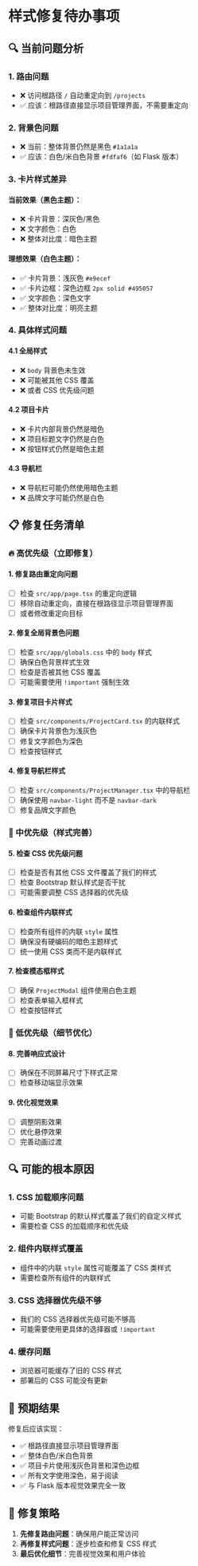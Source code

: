 # 样式修复待办事项

## 🔍 当前问题分析

### 1. **路由问题**

- ❌ 访问根路径 `/` 自动重定向到 `/projects`
- ✅ 应该：根路径直接显示项目管理界面，不需要重定向

### 2. **背景色问题**

- ❌ 当前：整体背景仍然是黑色 `#1a1a1a`
- ✅ 应该：白色/米白色背景 `#fdfaf6`（如 Flask 版本）

### 3. **卡片样式差异**

#### 当前效果（黑色主题）：

- ❌ 卡片背景：深灰色/黑色
- ❌ 文字颜色：白色
- ❌ 整体对比度：暗色主题

#### 理想效果（白色主题）：

- ✅ 卡片背景：浅灰色 `#e9ecef`
- ✅ 卡片边框：深色边框 `2px solid #495057`
- ✅ 文字颜色：深色文字
- ✅ 整体对比度：明亮主题

### 4. **具体样式问题**

#### 4.1 全局样式

- ❌ `body` 背景色未生效
- ❌ 可能被其他 CSS 覆盖
- ❌ 或者 CSS 优先级问题

#### 4.2 项目卡片

- ❌ 卡片内部背景仍然是暗色
- ❌ 项目标题文字仍然是白色
- ❌ 按钮样式仍然是暗色主题

#### 4.3 导航栏

- ❌ 导航栏可能仍然使用暗色主题
- ❌ 品牌文字可能仍然是白色

## 📋 修复任务清单

### 🔥 高优先级（立即修复）

#### 1. **修复路由重定向问题**

- [ ] 检查 `src/app/page.tsx` 的重定向逻辑
- [ ] 移除自动重定向，直接在根路径显示项目管理界面
- [ ] 或者修改重定向目标

#### 2. **修复全局背景色问题**

- [ ] 检查 `src/app/globals.css` 中的 `body` 样式
- [ ] 确保白色背景样式生效
- [ ] 检查是否被其他 CSS 覆盖
- [ ] 可能需要使用 `!important` 强制生效

#### 3. **修复项目卡片样式**

- [ ] 检查 `src/components/ProjectCard.tsx` 的内联样式
- [ ] 确保卡片背景色为浅灰色
- [ ] 修复文字颜色为深色
- [ ] 检查按钮样式

#### 4. **修复导航栏样式**

- [ ] 检查 `src/components/ProjectManager.tsx` 中的导航栏
- [ ] 确保使用 `navbar-light` 而不是 `navbar-dark`
- [ ] 修复品牌文字颜色

### 🔧 中优先级（样式完善）

#### 5. **检查 CSS 优先级问题**

- [ ] 检查是否有其他 CSS 文件覆盖了我们的样式
- [ ] 检查 Bootstrap 默认样式是否干扰
- [ ] 可能需要调整 CSS 选择器的优先级

#### 6. **检查组件内联样式**

- [ ] 检查所有组件的内联 `style` 属性
- [ ] 确保没有硬编码的暗色主题样式
- [ ] 统一使用 CSS 类而不是内联样式

#### 7. **检查模态框样式**

- [ ] 确保 `ProjectModal` 组件使用白色主题
- [ ] 检查表单输入框样式
- [ ] 检查按钮样式

### 🎨 低优先级（细节优化）

#### 8. **完善响应式设计**

- [ ] 确保在不同屏幕尺寸下样式正常
- [ ] 检查移动端显示效果

#### 9. **优化视觉效果**

- [ ] 调整阴影效果
- [ ] 优化悬停效果
- [ ] 完善动画过渡

## 🔍 可能的根本原因

### 1. **CSS 加载顺序问题**

- 可能 Bootstrap 的默认样式覆盖了我们的自定义样式
- 需要检查 CSS 的加载顺序和优先级

### 2. **组件内联样式覆盖**

- 组件中的内联 `style` 属性可能覆盖了 CSS 类样式
- 需要检查所有组件的内联样式

### 3. **CSS 选择器优先级不够**

- 我们的 CSS 选择器优先级可能不够高
- 可能需要使用更具体的选择器或 `!important`

### 4. **缓存问题**

- 浏览器可能缓存了旧的 CSS 样式
- 部署后的 CSS 可能没有更新

## 🎯 预期结果

修复后应该实现：

- ✅ 根路径直接显示项目管理界面
- ✅ 整体白色/米白色背景
- ✅ 项目卡片使用浅灰色背景和深色边框
- ✅ 所有文字使用深色，易于阅读
- ✅ 与 Flask 版本视觉效果完全一致

## 🚀 修复策略

1. **先修复路由问题**：确保用户能正常访问
2. **再修复样式问题**：逐步检查和修复 CSS 样式
3. **最后优化细节**：完善视觉效果和用户体验
